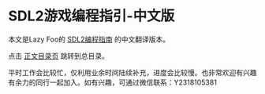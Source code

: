 # SDL2游戏编程指引-中文版

本文是Lazy Foo的 [SDL2编程指南](https://lazyfoo.net/tutorials/SDL/) 的中文翻译版本。

点击 [正文目录页](https://github.com/boswelyu/SDL2-Tutorial-CN/blob/main/index.md) 跳转到总目录。

平时工作会比较忙，仅利用业余时间陆续补充，进度会比较慢。也非常欢迎有兴趣有余力的同行一起加入。如有兴趣，可通过微信联系：Y2318105381

